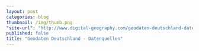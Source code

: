 ```yaml
---
layout: post
categories: blog
thumbnail: /img/thumb.png
"site-url": "http://www.digital-geography.com/geodaten-deutschland-datenquellen-im-ueberblick/#.VhlKiBPtlHw"
published: false
title: "Geodaten Deutschland - Datenquellen"
---
```



